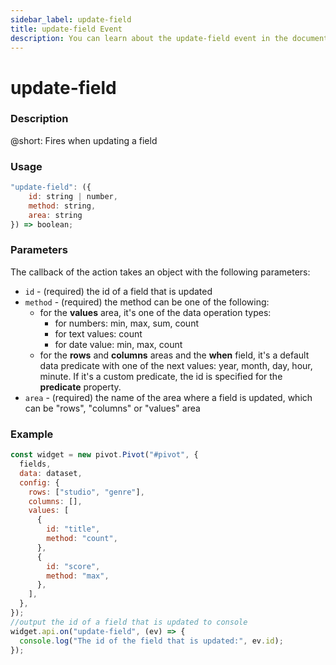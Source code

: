 ```yaml
---
sidebar_label: update-field
title: update-field Event
description: You can learn about the update-field event in the documentation of the DHTMLX JavaScript Pivot library. Browse developer guides and API reference, try out code examples and live demos, and download a free 30-day evaluation version of DHTMLX Pivot.
---
```


# update-field

### Description

@short: Fires when updating a field

### Usage

~~~jsx {}
"update-field": ({
    id: string | number,
    method: string,
    area: string
}) => boolean;
~~~

### Parameters

The callback of the action takes an object with the following parameters:

- `id` - (required) the id of a field that is updated
- `method` - (required) the method can be one of the following:
  - for the **values** area, it's one of the data operation types:
      - for numbers: min, max, sum, count
      - for text values: count
      - for date value: min, max, count
  - for the **rows** and **columns** areas and the **when** field, it's a default data predicate with one of the next values: year, month, day, hour, minute. If it's a custom predicate, the id is specified for the **predicate** property. 
- `area` - (required) the name of the area where a field is updated, which can be "rows", "columns" or "values" area

### Example

~~~jsx {19-22}
const widget = new pivot.Pivot("#pivot", {
  fields,
  data: dataset,
  config: {
    rows: ["studio", "genre"],
    columns: [],
    values: [
      {
        id: "title",
        method: "count",
      },
      {
        id: "score",
        method: "max",
      },
    ],
  },
});
//output the id of a field that is updated to console
widget.api.on("update-field", (ev) => {
  console.log("The id of the field that is updated:", ev.id);
});
~~~
